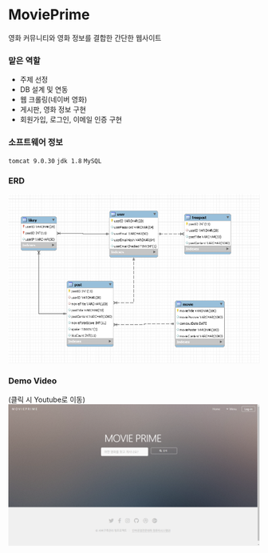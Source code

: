 MoviePrime
=====
영화 커뮤니티와 영화 정보를 결합한 간단한 웹사이트

### 맡은 역할
- 주제 선정
- DB 설계 및 연동
- 웹 크롤링(네이버 영화)
- 게시판, 영화 정보 구현
- 회원가입, 로그인, 이메일 인증 구현

### 소프트웨어 정보
`tomcat 9.0.30` `jdk 1.8` `MySQL`

### ERD
![ERD](./img/ERD.png)

### Demo Video 
(클릭 시 Youtube로 이동)
[![Demo Video](./img/index.png)](https://youtu.be/d6vUGeLbq0w?t=3)

